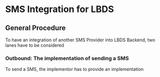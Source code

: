 # SMS Integration for LBDS

## General Procedure

To have an integration of another SMS Provider into LBDS Backend, two lanes have to be considered 

### Outbound: The implementation of sending a SMS

To send a SMS, the implementor has to provide an implementation 
